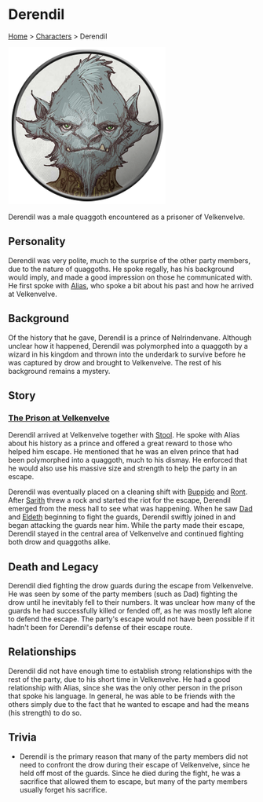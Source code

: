 # Derendil

[Home](../../README.md) > [Characters](../info.md) > Derendil

![Derendil](Derendil.png)

Derendil was a male quaggoth encountered as a prisoner of Velkenvelve.

## Personality
Derendil was very polite, much to the surprise of the other party members, due to the nature of quaggoths. He spoke regally, has his background would imply, and made a good impression on those he communicated with. He first spoke with [Alias](../pcs/alias.md), who spoke a bit about his past and how he arrived at Velkenvelve. 

## Background
Of the history that he gave, Derendil is a prince of Nelrindenvane. Although unclear how it happened, Derendil was polymorphed into a quaggoth by a wizard in his kingdom and thrown into the underdark to survive before he was captured by drow and brought to Velkenvelve. The rest of his background remains a mystery.

## Story
### [The Prison at Velkenvelve](../../sessions/arc01/info.md)
Derendil arrived at Velkenvelve together with [Stool](stool.md). He spoke with Alias about his history as a prince and offered a great reward to those who helped him escape. He mentioned that he was an elven prince that had been polymorphed into a quaggoth, much to his dismay. He enforced that he would also use his massive size and strength to help the party in an escape.

Derendil was eventually placed on a cleaning shift with [Buppido](buppido.md) and [Ront](ront.md). After [Sarith](sarith.md) threw a rock and started the riot for the escape, Derendil emerged from the mess hall to see what was happening. When he saw [Dad](../pcs/dad.md) and [Eldeth](eldeth.md) beginning to fight the guards, Derendil swiftly joined in and began attacking the guards near him. While the party made their escape, Derendil stayed in the central area of Velkenvelve and continued fighting both drow and quaggoths alike.

## Death and Legacy
Derendil died fighting the drow guards during the escape from Velkenvelve. He was seen by some of the party members (such as Dad) fighting the drow until he inevitably fell to their numbers. It was unclear how many of the guards he had successfully killed or fended off, as he was mostly left alone to defend the escape. The party's escape would not have been possible if it hadn't been for Derendil's defense of their escape route.

## Relationships
Derendil did not have enough time to establish strong relationships with the rest of the party, due to his short time in Velkenvelve. He had a good relationship with Alias, since she was the only other person in the prison that spoke his language. In general, he was able to be friends with the others simply due to the fact that he wanted to escape and had the means (his strength) to do so.

## Trivia
* Derendil is the primary reason that many of the party members did not need to confront the drow during their escape of Velkenvelve, since he held off most of the guards. Since he died during the fight, he was a sacrifice that allowed them to escape, but many of the party members usually forget his sacrifice.
